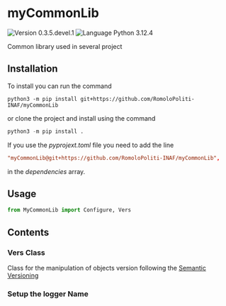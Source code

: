 # myCommonLib
![Version 0.3.5.devel.1](https://img.shields.io/badge/version-0.3.5.devel.1-blue?style=plastic)
![Language Python 3.12.4](https://img.shields.io/badge/python-3.12.4-orange?style=plastic&logo=python)

Common library used in several project

## Installation

To install you can run the command

```console
python3 -m pip install git+https://github.com/RomoloPoliti-INAF/myCommonLib
```
or clone the project and install using the command 

```python
python3 -m pip install .
```

If you use the *pyprojext.toml* file you need to add the line 

```toml
"myCommonLib@git+https://github.com/RomoloPoliti-INAF/myCommonLib",
```
in the *dependencies* array.

## Usage

```python
from MyCommonLib import Configure, Vers
```

## Contents

### Vers Class

Class for the manipulation of objects version following the [Semantic Versioning](https://semver.org/)


### Setup the logger Name